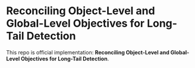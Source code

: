 # Reconciling Object-Level and Global-Level Objectives for Long-Tail Detection

This repo is official implementation: **Reconciling Object-Level and Global-Level Objectives for Long-Tail Detection**.